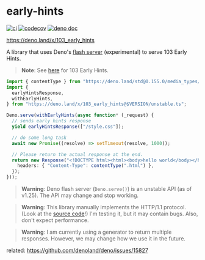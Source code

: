# early-hints

[![ci](https://github.com/ayame113/early-hints/actions/workflows/ci.yml/badge.svg)](https://github.com/ayame113/early-hints/actions/workflows/ci.yml)
[![codecov](https://codecov.io/gh/ayame113/early-hints/branch/main/graph/badge.svg?token=fd7I1uUnCn)](https://codecov.io/gh/ayame113/early-hints)
[![deno doc](https://doc.deno.land/badge.svg)](https://deno.land/x/103_early_hints/unstable.ts)

https://deno.land/x/103_early_hints

A library that uses Deno's
[flash server](https://github.com/denoland/deno/tree/main/ext/flash)
(experimental) to serve 103 Early Hints.

> **Note**: See [here](https://dev.to/qainsights/what-is-http-103-1l26) for 103
> Early Hints.

```ts
import { contentType } from "https://deno.land/std@0.155.0/media_types/mod.ts";
import {
  earlyHintsResponse,
  withEarlyHints,
} from "https://deno.land/x/103_early_hints@$VERSION/unstable.ts";

Deno.serve(withEarlyHints(async function* (_request) {
  // sends early hints response
  yield earlyHintsResponse(["/style.css"]);

  // do some long task
  await new Promise((resolve) => setTimeout(resolve, 1000));

  // Please return the actual response at the end.
  return new Response("<!DOCTYPE html><html><body>hello world</body></html>", {
    headers: { "Content-Type": contentType(".html") },
  });
}));
```

> **Warning**: Deno flash server (`Deno.serve()`) is an unstable API (as of
> v1.25). The API may change and stop working.

> **Warning**: This library manually implements the HTTP/1.1 protocol. (Look at
> the [source code](./unstable.ts)!) I'm testing it, but it may contain bugs.
> Also, don't expect performance.

> **Warning**: I am currently using a generator to return multiple responses.
> However, we may change how we use it in the future.

related: https://github.com/denoland/deno/issues/15827
